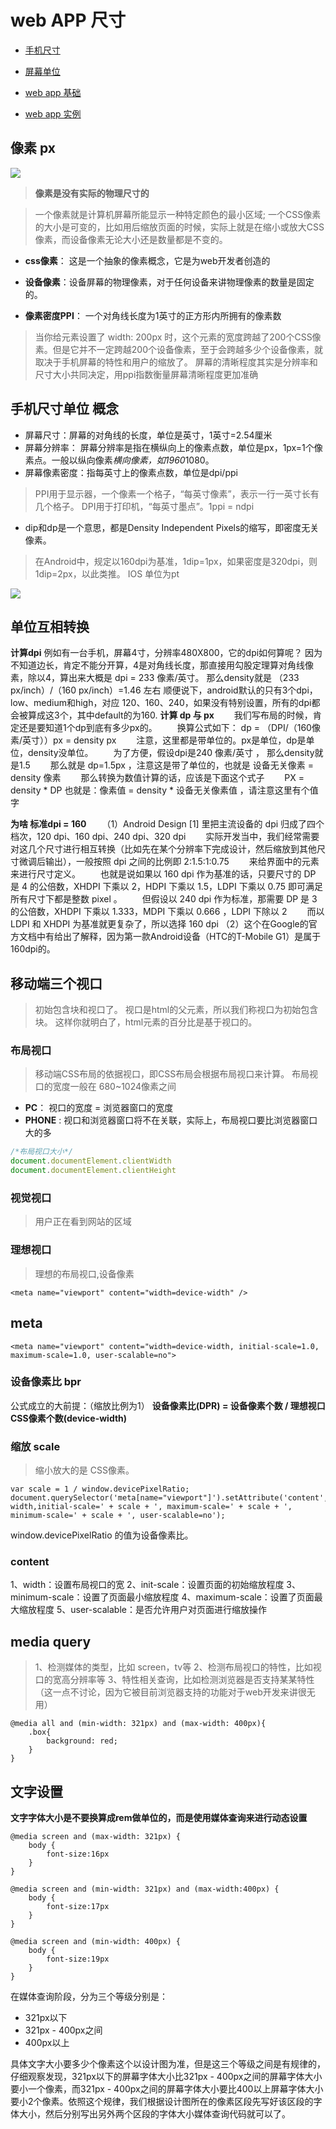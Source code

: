 # web APP  尺寸

- [手机尺寸](http://www.jianshu.com/p/c3387bcc4f6e)
- [屏幕单位](http://www.jianshu.com/p/df09884e188f)

- [web app 基础](http://hcysun.me/2015/10/16/%E4%B8%80%E7%AF%87%E7%9C%9F%E6%AD%A3%E6%95%99%E4%BC%9A%E4%BD%A0%E5%BC%80%E5%8F%91%E7%A7%BB%E5%8A%A8%E7%AB%AF%E9%A1%B5%E9%9D%A2%E7%9A%84%E6%96%87%E7%AB%A0%28%E4%B8%80%29/)

- [web app 实例](http://hcysun.me/2015/10/19/%E4%B8%80%E7%AF%87%E7%9C%9F%E6%AD%A3%E6%95%99%E4%BC%9A%E4%BD%A0%E5%BC%80%E5%8F%91%E7%A7%BB%E5%8A%A8%E7%AB%AF%E9%A1%B5%E9%9D%A2%E7%9A%84%E6%96%87%E7%AB%A0-%E4%BA%8C/)


## 像素 px

![](http://i.imgur.com/QfsOhSF.jpg)

> **像素是没有实际的物理尺寸的**

> 一个像素就是计算机屏幕所能显示一种特定颜色的最小区域;
> 一个CSS像素的大小是可变的，比如用后缩放页面的时候，实际上就是在缩小或放大CSS像素，而设备像素无论大小还是数量都是不变的。

- **css像素**： 这是一个抽象的像素概念，它是为web开发者创造的
- **设备像素**：设备屏幕的物理像素，对于任何设备来讲物理像素的数量是固定的。

- **像素密度PPI**： 一个对角线长度为1英寸的正方形内所拥有的像素数

> 当你给元素设置了 width: 200px 时，这个元素的宽度跨越了200个CSS像素。但是它并不一定跨越200个设备像素，至于会跨越多少个设备像素，就取决于手机屏幕的特性和用户的缩放了。
>屏幕的清晰程度其实是分辨率和尺寸大小共同决定，用ppi指数衡量屏幕清晰程度更加准确


## 手机尺寸单位 概念

- 屏幕尺寸：屏幕的对角线的长度，单位是英寸，1英寸=2.54厘米
- 屏幕分辨率： 屏幕分辨率是指在横纵向上的像素点数，单位是px，1px=1个像素点。一般以纵向像素*横向像素，如1960*1080。
- 屏幕像素密度：指每英寸上的像素点数，单位是dpi/ppi
>PPI用于显示器，一个像素一个格子，“每英寸像素”，表示一行一英寸长有几个格子。
>DPI用于打印机，“每英寸墨点”。1ppi = ndpi

- dip和dp是一个意思，都是Density Independent Pixels的缩写，即密度无关像素。
>在Android中，规定以160dpi为基准，1dip=1px，如果密度是320dpi，则1dip=2px，以此类推。
>IOS 单位为pt

![](http://i.imgur.com/VDCgHwF.jpg)


## 单位互相转换

**计算dpi**
例如有一台手机，屏幕4寸，分辨率480X800，它的dpi如何算呢？
因为不知道边长，肯定不能分开算，4是对角线长度，那直接用勾股定理算对角线像素，除以4，算出来大概是 dpi = 233 像素/英寸。
那么density就是 （233 px/inch）/（160 px/inch）=1.46 左右
顺便说下，android默认的只有3个dpi，low、medium和high，对应 120、160、240，如果没有特别设置，所有的dpi都会被算成这3个，其中default的为160.
**计算 dp 与 px**
　　我们写布局的时候，肯定还是要知道1个dp到底有多少px的。
　　换算公式如下： dp = （DPI/（160像素/英寸））px = density px
　　注意，这里都是带单位的。px是单位，dp是单位，density没单位。
　　为了方便，假设dpi是240 像素/英寸 ， 那么density就是1.5
　　那么就是 dp=1.5px ，注意这是带了单位的，也就是 设备无关像素 = density 像素
　　那么转换为数值计算的话，应该是下面这个式子
　　PX = density * DP
也就是：像素值 = density * 设备无关像素值 ，请注意这里有个值字

**为啥 标准dpi = 160**
　　（1）Android Design [1] 里把主流设备的 dpi 归成了四个档次，120 dpi、160 dpi、240 dpi、320 dpi
　　实际开发当中，我们经常需要对这几个尺寸进行相互转换（比如先在某个分辨率下完成设计，然后缩放到其他尺寸微调后输出），一般按照 dpi 之间的比例即 2:1.5:1:0.75 　　来给界面中的元素来进行尺寸定义。
　　也就是说如果以 160 dpi 作为基准的话，只要尺寸的 DP 是 4 的公倍数，XHDPI 下乘以 2，HDPI 下乘以 1.5，LDPI 下乘以 0.75 即可满足所有尺寸下都是整数 pixel 。
　　但假设以 240 dpi 作为标准，那需要 DP 是 3 的公倍数，XHDPI 下乘以 1.333，MDPI 下乘以 0.666 ，LDPI 下除以 2
　　而以 LDPI 和 XHDPI 为基准就更复杂了，所以选择 160 dpi
（2）这个在Google的官方文档中有给出了解释，因为第一款Android设备（HTC的T-Mobile G1）是属于160dpi的。

## 移动端三个视口

>初始包含块和视口了。
>视口是html的父元素，所以我们称视口为初始包含块。 这样你就明白了，html元素的百分比是基于视口的。

### 布局视口

> 移动端CSS布局的依据视口，即CSS布局会根据布局视口来计算。
> 布局视口的宽度一般在 680~1024像素之间

- **PC**：  视口的宽度 = 浏览器窗口的宽度
- **PHONE** : 视口和浏览器窗口将不在关联，实际上，布局视口要比浏览器窗口大的多

```js
/*布局视口大小*/
document.documentElement.clientWidth
document.documentElement.clientHeight
```

### 视觉视口
> 用户正在看到网站的区域

### 理想视口

> 理想的布局视口,设备像素

```
<meta name="viewport" content="width=device-width" />

```

## meta

```
<meta name="viewport" content="width=device-width, initial-scale=1.0, maximum-scale=1.0, user-scalable=no">

```

### 设备像素比 bpr

公式成立的大前提：（缩放比例为1）
**设备像素比(DPR) = 设备像素个数 / 理想视口CSS像素个数(device-width)**

### 缩放 scale

> 缩小放大的是 CSS像素。

```
var scale = 1 / window.devicePixelRatio;
document.querySelector('meta[name="viewport"]').setAttribute('content','width=device-width,initial-scale=' + scale + ', maximum-scale=' + scale + ', minimum-scale=' + scale + ', user-scalable=no');

```

window.devicePixelRatio 的值为设备像素比。


### content 

1、width：设置布局视口的宽
2、init-scale：设置页面的初始缩放程度
3、minimum-scale：设置了页面最小缩放程度
4、maximum-scale：设置了页面最大缩放程度
5、user-scalable：是否允许用户对页面进行缩放操作


## media query 

>1、检测媒体的类型，比如 screen，tv等
>2、检测布局视口的特性，比如视口的宽高分辨率等
>3、特性相关查询，比如检测浏览器是否支持某某特性（这一点不讨论，因为它被目前浏览器支持的功能对于web开发来讲很无用）

```
@media all and (min-width: 321px) and (max-width: 400px){
	.box{
		background: red;
	}
}
```

## 文字设置


**文字字体大小是不要换算成rem做单位的，而是使用媒体查询来进行动态设置**

```
@media screen and (max-width: 321px) {
    body {
        font-size:16px
    }
}

@media screen and (min-width: 321px) and (max-width:400px) {
    body {
        font-size:17px
    }
}

@media screen and (min-width: 400px) {
    body {
        font-size:19px
    }
}
```

在媒体查询阶段，分为三个等级分别是：
- 321px以下
- 321px - 400px之间
- 400px以上

具体文字大小要多少个像素这个以设计图为准，但是这三个等级之间是有规律的，仔细观察发现，321px以下的屏幕字体大小比321px - 400px之间的屏幕字体大小要小一个像素，而321px - 400px之间的屏幕字体大小要比400以上屏幕字体大小要小2个像素。依照这个规律，我们根据设计图所在的像素区段先写好该区段的字体大小，然后分别写出另外两个区段的字体大小媒体查询代码就可以了。